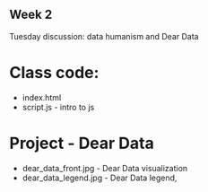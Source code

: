 ## Week 2

Tuesday discussion: data humanism and Dear Data

# Class code:
* index.html
* script.js - intro to js

# Project - Dear Data
* dear_data_front.jpg - Dear Data visualization
* dear_data_legend.jpg - Dear Data legend,
